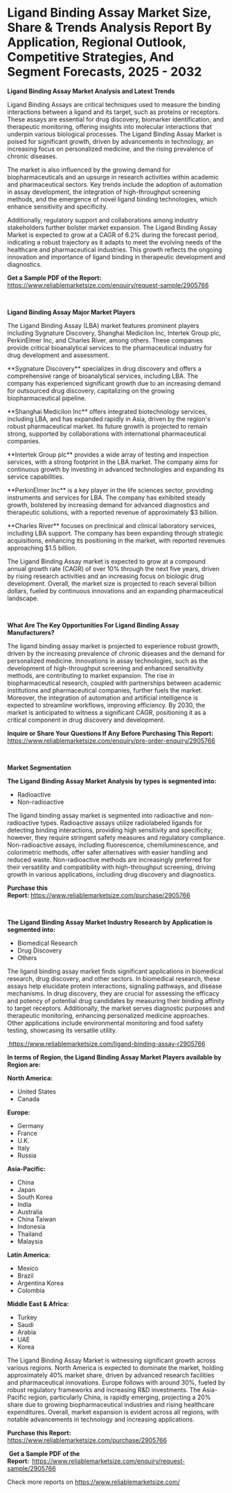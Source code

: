 <p><h1>Ligand Binding Assay Market Size, Share & Trends Analysis Report By Application, Regional Outlook, Competitive Strategies, And Segment Forecasts, 2025 - 2032</h1></p><p><strong>Ligand Binding Assay Market Analysis and Latest Trends</strong></p>
<p><p>Ligand Binding Assays are critical techniques used to measure the binding interactions between a ligand and its target, such as proteins or receptors. These assays are essential for drug discovery, biomarker identification, and therapeutic monitoring, offering insights into molecular interactions that underpin various biological processes. The Ligand Binding Assay Market is poised for significant growth, driven by advancements in technology, an increasing focus on personalized medicine, and the rising prevalence of chronic diseases. </p><p>The market is also influenced by the growing demand for biopharmaceuticals and an upsurge in research activities within academic and pharmaceutical sectors. Key trends include the adoption of automation in assay development, the integration of high-throughput screening methods, and the emergence of novel ligand binding technologies, which enhance sensitivity and specificity. </p><p>Additionally, regulatory support and collaborations among industry stakeholders further bolster market expansion. The Ligand Binding Assay Market is expected to grow at a CAGR of 6.2% during the forecast period, indicating a robust trajectory as it adapts to meet the evolving needs of the healthcare and pharmaceutical industries. This growth reflects the ongoing innovation and importance of ligand binding in therapeutic development and diagnostics.</p></p>
<p><strong>Get a Sample PDF of the Report:&nbsp;</strong> <a href="https://www.reliablemarketsize.com/enquiry/request-sample/2905766?utm_campaign=2809&utm_medium=2&utm_source=Github&utm_content=ia&utm_term=12032025&utm_id=ligand-binding-assay">https://www.reliablemarketsize.com/enquiry/request-sample/2905766</a></p>
<p>&nbsp;</p>
<p><strong>Ligand Binding Assay Major Market Players</strong></p>
<p><p>The Ligand Binding Assay (LBA) market features prominent players including Sygnature Discovery, Shanghai Medicilon Inc, Intertek Group plc, PerkinElmer Inc, and Charles River, among others. These companies provide critical bioanalytical services to the pharmaceutical industry for drug development and assessment.</p><p>**Sygnature Discovery** specializes in drug discovery and offers a comprehensive range of bioanalytical services, including LBA. The company has experienced significant growth due to an increasing demand for outsourced drug discovery, capitalizing on the growing biopharmaceutical pipeline.</p><p>**Shanghai Medicilon Inc** offers integrated biotechnology services, including LBA, and has expanded rapidly in Asia, driven by the region's robust pharmaceutical market. Its future growth is projected to remain strong, supported by collaborations with international pharmaceutical companies.</p><p>**Intertek Group plc** provides a wide array of testing and inspection services, with a strong footprint in the LBA market. The company aims for continuous growth by investing in advanced technologies and expanding its service capabilities.</p><p>**PerkinElmer Inc** is a key player in the life sciences sector, providing instruments and services for LBA. The company has exhibited steady growth, bolstered by increasing demand for advanced diagnostics and therapeutic solutions, with a reported revenue of approximately $3 billion.</p><p>**Charles River** focuses on preclinical and clinical laboratory services, including LBA support. The company has been expanding through strategic acquisitions, enhancing its positioning in the market, with reported revenues approaching $1.5 billion.</p><p>The Ligand Binding Assay market is expected to grow at a compound annual growth rate (CAGR) of over 10% through the next five years, driven by rising research activities and an increasing focus on biologic drug development. Overall, the market size is projected to reach several billion dollars, fueled by continuous innovations and an expanding pharmaceutical landscape.</p></p>
<p>&nbsp;</p>
<p><strong>What Are The Key Opportunities For Ligand Binding Assay Manufacturers?</strong></p>
<p><p>The ligand binding assay market is projected to experience robust growth, driven by the increasing prevalence of chronic diseases and the demand for personalized medicine. Innovations in assay technologies, such as the development of high-throughput screening and enhanced sensitivity methods, are contributing to market expansion. The rise in biopharmaceutical research, coupled with partnerships between academic institutions and pharmaceutical companies, further fuels the market. Moreover, the integration of automation and artificial intelligence is expected to streamline workflows, improving efficiency. By 2030, the market is anticipated to witness a significant CAGR, positioning it as a critical component in drug discovery and development.</p></p>
<p><strong>Inquire or Share Your Questions If Any Before Purchasing This Report:</strong> <a href="https://www.reliablemarketsize.com/enquiry/pre-order-enquiry/2905766?utm_campaign=2809&utm_medium=2&utm_source=Github&utm_content=ia&utm_term=12032025&utm_id=ligand-binding-assay">https://www.reliablemarketsize.com/enquiry/pre-order-enquiry/2905766</a></p>
<p>&nbsp;</p>
<p><strong>Market Segmentation</strong></p>
<p><strong>The Ligand Binding Assay Market Analysis by types is segmented into:</strong></p>
<p><ul><li>Radioactive</li><li>Non-radioactive</li></ul></p>
<p><p>The ligand binding assay market is segmented into radioactive and non-radioactive types. Radioactive assays utilize radiolabeled ligands for detecting binding interactions, providing high sensitivity and specificity; however, they require stringent safety measures and regulatory compliance. Non-radioactive assays, including fluorescence, chemiluminescence, and colorimetric methods, offer safer alternatives with easier handling and reduced waste. Non-radioactive methods are increasingly preferred for their versatility and compatibility with high-throughput screening, driving growth in various applications, including drug discovery and diagnostics.</p></p>
<p><strong>Purchase this Report:&nbsp;</strong><a href="https://www.reliablemarketsize.com/purchase/2905766?utm_campaign=2809&utm_medium=2&utm_source=Github&utm_content=ia&utm_term=12032025&utm_id=ligand-binding-assay">https://www.reliablemarketsize.com/purchase/2905766</a></p>
<p>&nbsp;</p>
<p><strong>The Ligand Binding Assay Market Industry Research by Application is segmented into:</strong></p>
<p><ul><li>Biomedical Research</li><li>Drug Discovery</li><li>Others</li></ul></p>
<p><p>The ligand binding assay market finds significant applications in biomedical research, drug discovery, and other sectors. In biomedical research, these assays help elucidate protein interactions, signaling pathways, and disease mechanisms. In drug discovery, they are crucial for assessing the efficacy and potency of potential drug candidates by measuring their binding affinity to target receptors. Additionally, the market serves diagnostic purposes and therapeutic monitoring, enhancing personalized medicine approaches. Other applications include environmental monitoring and food safety testing, showcasing its versatile utility.</p></p>
<p><a href="https://www.reliablemarketsize.com/ligand-binding-assay-r2905766?utm_campaign=2809&utm_medium=2&utm_source=Github&utm_content=ia&utm_term=12032025&utm_id=ligand-binding-assay">&nbsp;https://www.reliablemarketsize.com/ligand-binding-assay-r2905766</a></p>
<p><strong>In terms of Region, the Ligand Binding Assay Market Players available by Region are:</strong></p>
<p>
    <p> <strong> North America: </strong>
        <ul>
            <li>United States</li>
            <li>Canada</li>
        </ul>
        </p> 
    <p> <strong> Europe: </strong>
        <ul>
            <li>Germany</li>
            <li>France</li>
            <li>U.K.</li>
            <li>Italy</li>
            <li>Russia</li>
        </ul>
        </p> 
    <p> <strong> Asia-Pacific: </strong>
        <ul>
            <li>China</li>
            <li>Japan</li>
            <li>South Korea</li>
            <li>India</li>
            <li>Australia</li>
            <li>China Taiwan</li>
            <li>Indonesia</li>
            <li>Thailand</li>
            <li>Malaysia</li>
        </ul>
        </p> 
    <p> <strong> Latin America: </strong>
        <ul>
            <li>Mexico</li>
            <li>Brazil</li>
            <li>Argentina Korea</li>
            <li>Colombia</li>
        </ul>
        </p> 
    <p> <strong> Middle East & Africa: </strong>
        <ul>
            <li>Turkey</li>
            <li>Saudi</li>
            <li>Arabia</li>
            <li>UAE</li>
            <li>Korea</li>
        </ul>
    </p>
    </p>
<p><p>The Ligand Binding Assay Market is witnessing significant growth across various regions. North America is expected to dominate the market, holding approximately 40% market share, driven by advanced research facilities and pharmaceutical innovations. Europe follows with around 30%, fueled by robust regulatory frameworks and increasing R&D investments. The Asia-Pacific region, particularly China, is rapidly emerging, projecting a 20% share due to growing biopharmaceutical industries and rising healthcare expenditures. Overall, market expansion is evident across all regions, with notable advancements in technology and increasing applications.</p></p>
<p><strong>Purchase this Report: </strong><a href="https://www.reliablemarketsize.com/purchase/2905766?utm_campaign=2809&utm_medium=2&utm_source=Github&utm_content=ia&utm_term=12032025&utm_id=ligand-binding-assay">https://www.reliablemarketsize.com/purchase/2905766</a></p>
<p>&nbsp;<strong>Get a Sample PDF of the Report:&nbsp;&nbsp;</strong><a href="https://www.reliablemarketsize.com/enquiry/request-sample/2905766?utm_campaign=2809&utm_medium=2&utm_source=Github&utm_content=ia&utm_term=12032025&utm_id=ligand-binding-assay">https://www.reliablemarketsize.com/enquiry/request-sample/2905766</a></p>
<p><strong></strong></p>
<p>Check more reports on <a href="https://www.reliablemarketsize.com/?utm_campaign=2809&utm_medium=2&utm_source=Github&utm_content=ia&utm_term=12032025&utm_id=ligand-binding-assay">https://www.reliablemarketsize.com/</a></p>